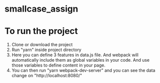 # smallcase_assign

# To run the project

1.  Clone or download the project
2.  Run "yarn" inside project directory
3.  Here you can define 3 features in data.js file. And webpack will automatically include them as global variables in your code. And use those variables to define content in your page.
4.  You can then run "yarn webpack-dev-server" and you can see the data change on "http://localhost:8080/"
